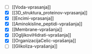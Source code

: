 - [ ] [[Voda-vprasanja]]
- [x] [[3D_struktura_proteinov-vprasanja]]
- [x] [[Encimi-vprasanja]]
- [x] [[Aminokisline_peptidi-vprašanja]]
- [x] [[Membrane-vprašanja]]
- [x] [[OgljikoviHidrati-vprašanja]]
- [x] [[OrganizacijaCelic-vprašanja]]
- [ ] [[Glikoliza-vprašanja]]